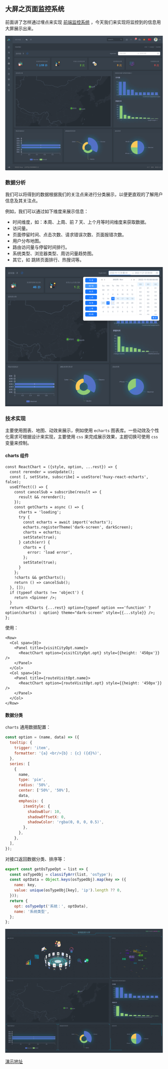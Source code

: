 ## 大屏之页面监控系统

前面讲了怎样通过埋点来实现 [前端监控系统](https://mp.weixin.qq.com/s/__6uh-wPaVP66ycr24b16Q) ，今天我们来实现将监控到的信息用大屏展示出来。

![bs1](./bs1.png)

### 数据分析

我们可以将得到的数据根据我们的关注点来进行分类展示，以便更直观的了解用户信息及其关注点。

例如，我们可以通过如下维度来展示信息：

- 时间维度，如：本周、上周、前 7 天、上个月等时间维度来获取数据。
- 访问量。
- 页面停留时间、点击次数、请求错误次数、页面报错次数。
- 用户分布地图。
- 路由访问量与停留时间排行。
- 系统类型、浏览器类型、周访问量趋势图。
- 其它，如 跳转页面排行、热搜词等。

![bs2](./bs2.png)

### 技术实现

主要使用图表、地图、动效来展示，例如使用 `echarts` 图表库。一些动效及个性化需求可根据设计来实现，主要使用 `css` 来完成展示效果，主题切换可使用 `css` 变量来控制。

#### charts 组件

```
const ReactChart = ({style, option, ...rest}) => {
  const rerender = useUpdate();
  const [, setState, subscribe] = useStore('huxy-react-echarts', false);
  useEffect(() => {
    const cancelSub = subscribe(result => {
      result && rerender();
    });
    const getCharts = async () => {
      charts = 'loading';
      try {
        const echarts = await import('echarts');
        echarts.registerTheme('dark-screen', darkScreen);
        charts = echarts;
        setState(true);
      } catch(err) {
        charts = {
          error: 'load error',
        };
        setState(true);
      }
    };
    !charts && getCharts();
    return () => cancelSub();
  }, []);
  if (typeof charts !== 'object') {
    return <Spinner />;
  }
  return <ECharts {...rest} option={typeof option ==='function' ? option(charts) : option} theme="dark-screen" style={{...style}} />;
};
```

使用：

```
<Row>
  <Col span={8}>
    <Panel title={visitCityOpt.name}>
      <ReactChart option={visitCityOpt.opt} style={{height: '450px'}} />
    </Panel>
  </Col>
  <Col span={4}>
    <Panel title={routeVisitOpt.name}>
      <ReactChart option={routeVisitOpt.opt} style={{height: '450px'}} />
    </Panel>
  </Col>
</Row>
```

#### 数据分类

`charts` 通用数据配置：

```javascript
const option = (name, data) => ({
  tooltip: {
    trigger: 'item',
    formatter: '{a} <br/>{b} : {c} ({d}%)',
  },
  series: [
    {
      name,
      type: 'pie',
      radius: '50%',
      center: ['50%', '50%'],
      data,
      emphasis: {
        itemStyle: {
          shadowBlur: 10,
          shadowOffsetX: 0,
          shadowColor: 'rgba(0, 0, 0, 0.5)',
        },
      },
    },
  ],
});
```

对接口返回数据分类、排序等：

```javascript
export const getOsTypeOpt = list => {
  const osTypeObj = classifyArr(list, 'osType');
  const optData = Object.keys(osTypeObj).map(key => ({
    name: key,
    value: unique(osTypeObj[key], 'ip').length ?? 0,
  }));
  return {
    opt: osTypeOpt('系统：', optData),
    name: '系统类型',
  };
};
```

![bs1](./bs3.png)

[演示地址](http://ihuxy.com/dashboard/monitor)
